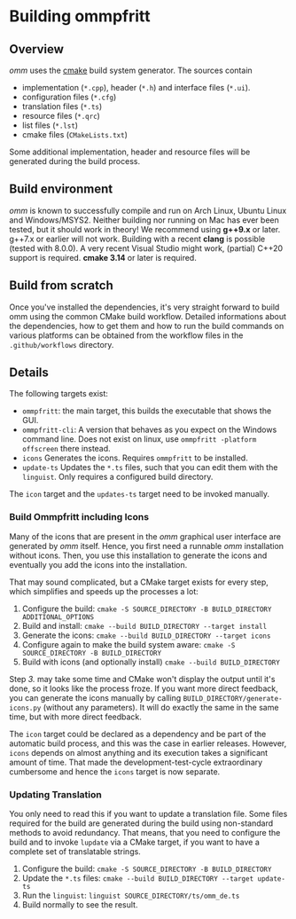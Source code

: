 # Building ommpfritt

## Overview

*omm* uses the [cmake](cmake.org) build system generator.
The sources contain

-    implementation (`*.cpp`), header (`*.h`) and interface files (`*.ui`).
-    configuration files (`*.cfg`)
-    translation files (`*.ts`)
-    resource files (`*.qrc`)
-    list files (`*.lst`)
-    cmake files (`CMakeLists.txt`)

Some additional implementation, header and resource files will be generated during the
build process.

## Build environment

*omm* is known to successfully compile and run on Arch Linux, Ubuntu Linux and 
Windows/MSYS2.
Neither building nor running on Mac has ever been tested, but it should work in theory!
We recommend using **g++9.x** or later. g++7.x or earlier will not work.
Building with a recent **clang** is possible (tested with 8.0.0).
A very recent Visual Studio might work, (partial) C++20 support is required.
**cmake 3.14** or later is required.

## Build from scratch

Once you've installed the dependencies, it's very straight forward to build omm
using the common CMake build workflow.
Detailed informations about the dependencies, how to get them and how to run
the build commands on various platforms can be obtained from the workflow files in the
`.github/workflows` directory.

## Details

The following targets exist:

-   `ommpfritt`: the main target, this builds the executable that shows the GUI.
-   `ommpfritt-cli`: A version that behaves as you expect on the Windows command line. Does not exist on linux, use `ommpfritt -platform offscreen` there instead.
-   `icons` Generates the icons. Requires `ommpfritt` to be installed.
-   `update-ts` Updates the `*.ts` files, such that you can edit them with the `linguist`. Only requires a configured build directory.

The `icon` target and the `updates-ts` target need to be invoked manually.

### Build Ommpfritt including Icons

Many of the icons that are present in the *omm* graphical user interface are generated by *omm* itself.
Hence, you first need a runnable *omm* installation without icons.
Then, you use this installation to generate the icons and eventually you add the icons into the installation.

That may sound complicated, but a CMake target exists for every step, which simplifies and speeds up the processes a lot:

1.   Configure the build: `cmake -S SOURCE_DIRECTORY -B BUILD_DIRECTORY ADDITIONAL_OPTIONS`
2.   Build and install: `cmake --build BUILD_DIRECTORY --target install`
3.   Generate the icons: `cmake --build BUILD_DIRECTORY --target icons`
4.   Configure again to make the build system aware: `cmake -S SOURCE_DIRECTORY -B BUILD_DIRECTORY`
5.   Build with icons (and optionally install) `cmake --build BUILD_DIRECTORY`

Step *3.* may take some time and CMake won't display the output until it's done, so it looks like the process froze.
If you want more direct feedback, you can generate the icons manually by calling `BUILD_DIRECTORY/generate-icons.py` (without any parameters).
It will do exactly the same in the same time, but with more direct feedback.

The `icon` target could be declared as a dependency and be part of the automatic build process, and this was the case in earlier releases.
However, `icons` depends on almost anything and its execution takes a significant amount of time.
That made the development-test-cycle extraordinary cumbersome and hence the `icons` target is now separate.

### Updating Translation

You only need to read this if you want to update a translation file.
Some files required for the build are generated during the build using non-standard methods to avoid redundancy.
That means, that you need to configure the build and to invoke `lupdate` via a CMake target, if you want to have a complete set of translatable strings.

1.   Configure the build: `cmake -S SOURCE_DIRECTORY -B BUILD_DIRECTORY`
2.   Update the `*.ts` files: `cmake --build BUILD_DIRECTORY --target update-ts`
3.   Run the `linguist`: `linguist SOURCE_DIRECTORY/ts/omm_de.ts`
4.   Build normally to see the result.
